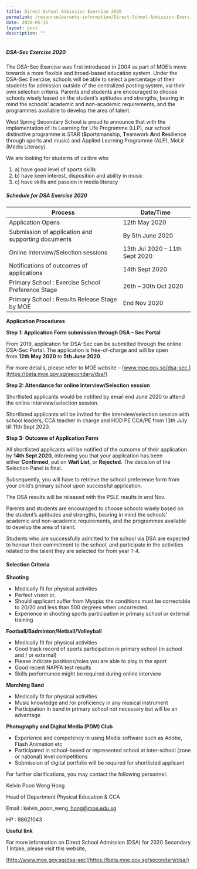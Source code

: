 ```yaml
---
title: Direct School Admission Exercise 2020
permalink: /resource/parents-information/Direct-School-Admission-Exercise-2020
date: 2020-05-15
layout: post
description: ""
---
```

##### **DSA-Sec Exercise 2020**

The DSA-Sec Exercise was first introduced in 2004 as part of MOE’s move towards a more flexible and broad-based education system. Under the DSA-Sec Exercise, schools will be able to select a percentage of their students for admission outside of the centralized posting system, via their own selection criteria. Parents and students are encouraged to choose schools wisely based on the student’s aptitudes and strengths, bearing in mind the schools’ academic and non-academic requirements, and the programmes available to develop the area of talent.

West Spring Secondary School is proud to announce that with the implementation of its Learning for Life Programme (LLP), our school distinctive programme is STAR (**S**portsmanship, **T**eamwork **A**nd **R**esilience through sports and music) and Applied Learning Programme (ALP), MeLit (Media Literacy).

We are looking for students of calibre who

1.  a) have good level of sports skills
2.  b) have keen interest, disposition and ability in music
3.  c) have skills and passion in media literacy

##### **Schedule for DSA Exercise 2020**

| Process 	| Date/Time 	|
|---	|---	|
| Application Opens 	| 12th May 2020 	|
| Submission of application and supporting documents 	| By 5th June 2020 	|
| Online Interview/Selection sessions 	| 13th Jul 2020 – 11th Sept 2020 	|
| Notifications of outcomes of applications 	| 14th Sept 2020 	|
| Primary School : Exercise School Preference Stage 	| 26th – 30th Oct 2020 	|
| Primary School : Results Release Stage by MOE 	| End Nov 2020 	|

**Application Procedures**

**Step 1: Application Form submission through DSA – Sec Portal**

From 2019, application for DSA-Sec can be submitted through the online DSA-Sec Portal. The application is free-of-charge and will be open from **12th May 2020** to **5th June 2020**.

For more details, please refer to MOE website – [www.moe.gov.sg/dsa-sec.](https://beta.moe.gov.sg/secondary/dsa/)

**Step 2: Attendance for online Interview/Selection session**

Shortlisted applicants would be notified by email end June 2020 to attend the online interview/selection session.

Shortlisted applicants will be invited for the interview/selection session with school leaders, CCA teacher in charge and HOD PE CCA/PE from 13th July till 11th Sept 2020.

**Step 3: Outcome of Application Form**

All shortlisted applicants will be notified of the outcome of their application by **14th Sept 2020**, informing you that your application has been either **Confirmed**, put on **Wait List**, or **Rejected**. The decision of the Selection Panel is final.

Subsequently, you will have to retrieve the school preference form from your child’s primary school upon successful application.

The DSA results will be released with the PSLE results in end Nov.

Parents and students are encouraged to choose schools wisely based on the student’s aptitudes and strengths, bearing in mind the schools’ academic and non-academic requirements, and the programmes available to develop the area of talent.

Students who are successfully admitted to the school via DSA are expected to honour their commitment to the school, and participate in the activities related to the talent they are selected for from year 1-4.

#### **Selection Criteria**


**Shooting**

*   Medically fit for physical activities
*   Perfect vision or,
*   Should applicant suffer from Myopia: the conditions must be correctable to 20/20 and less than 500 degrees when uncorrected.
*   Experience in shooting sports participation in primary school or external training

**Football/Badminton/Netball/Volleyball** 

*   Medically fit for physical activities
*   Good track record of sports participation in primary school (in school and / or external)
*   Please indicate positions/roles you are able to play in the sport
*   Good recent NAPFA test results
*   Skills performance might be required during online interview

**Marching Band**

*   Medically fit for physical activities
*   Music knowledge and /or proficiency in any musical instrument
*   Participation in band in primary school not necessary but will be an advantage

**Photography and Digital Media (PDM) Club**

*   Experience and competency in using Media software such as Adobe, Flash Animation etc
*   Participated in school-based or represented school at inter-school (zone or national) level competitions
*   Submission of digital portfolio will be required for shortlisted applicant

For further clarifications, you may contact the following personnel:

Kelvin Poon Weng Hong

Head of Department Physical Education & CCA

Email : kelvin\_poon\_weng\_hong@moe.edu.sg

HP : 98621043

**Useful link**

For more information on Direct School Admission (DSA) for 2020 Secondary 1 Intake, please visit this website,

[http://www.moe.gov.sg/dsa-sec](https://beta.moe.gov.sg/secondary/dsa/)